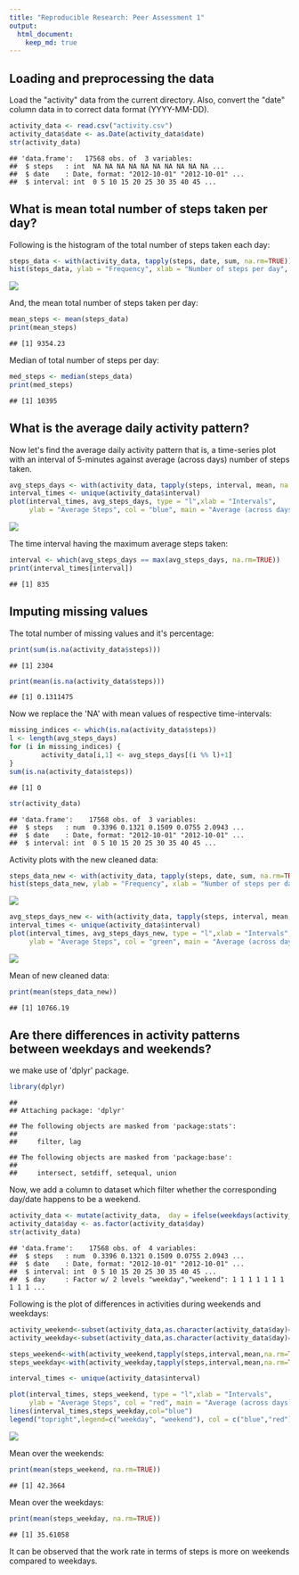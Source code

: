 ```yaml
---
title: "Reproducible Research: Peer Assessment 1"
output: 
  html_document:
    keep_md: true
---
```



## Loading and preprocessing the data
 Load the "activity" data from the current directory. Also, convert the "date" column data in to correct data format (YYYY-MM-DD).
 
 
 ```r
 activity_data <- read.csv("activity.csv")
 activity_data$date <- as.Date(activity_data$date)
 str(activity_data)
 ```
 
 ```
 ## 'data.frame':	17568 obs. of  3 variables:
 ##  $ steps   : int  NA NA NA NA NA NA NA NA NA NA ...
 ##  $ date    : Date, format: "2012-10-01" "2012-10-01" ...
 ##  $ interval: int  0 5 10 15 20 25 30 35 40 45 ...
 ```

## What is mean total number of steps taken per day?

Following is the histogram of the total number of steps taken each day:


```r
steps_data <- with(activity_data, tapply(steps, date, sum, na.rm=TRUE))
hist(steps_data, ylab = "Frequency", xlab = "Number of steps per day", main = "Total number of steps per day", breaks = 20, col = "blue")
```

![](PA1_template_files/figure-html/totalsteps_1-1.png)<!-- -->

And, the mean total number of steps taken per day:

```r
mean_steps <- mean(steps_data)
print(mean_steps)
```

```
## [1] 9354.23
```

Median of total number of steps per day:

```r
med_steps <- median(steps_data)
print(med_steps)
```

```
## [1] 10395
```
## What is the average daily activity pattern?

Now let's find the average daily activity pattern that is, a time-series plot with an interval of 5-minutes against average (across days) number of steps taken.


```r
avg_steps_days <- with(activity_data, tapply(steps, interval, mean, na.rm=TRUE))
interval_times <- unique(activity_data$interval)
plot(interval_times, avg_steps_days, type = "l",xlab = "Intervals",
     ylab = "Average Steps", col = "blue", main = "Average (across days) steps per Interval")
```

![](PA1_template_files/figure-html/average_1-1.png)<!-- -->

The time interval having the maximum average steps taken:

```r
interval <- which(avg_steps_days == max(avg_steps_days, na.rm=TRUE))
print(interval_times[interval])
```

```
## [1] 835
```

## Imputing missing values

The total number of missing values and it's percentage:

```r
print(sum(is.na(activity_data$steps)))
```

```
## [1] 2304
```

```r
print(mean(is.na(activity_data$steps)))
```

```
## [1] 0.1311475
```

Now we replace the 'NA' with mean values of respective time-intervals:

```r
missing_indices <- which(is.na(activity_data$steps))
l <- length(avg_steps_days)
for (i in missing_indices) {
        activity_data[i,1] <- avg_steps_days[(i %% l)+1]
}
sum(is.na(activity_data$steps))
```

```
## [1] 0
```

```r
str(activity_data)
```

```
## 'data.frame':	17568 obs. of  3 variables:
##  $ steps   : num  0.3396 0.1321 0.1509 0.0755 2.0943 ...
##  $ date    : Date, format: "2012-10-01" "2012-10-01" ...
##  $ interval: int  0 5 10 15 20 25 30 35 40 45 ...
```

Activity plots with the new cleaned data:

```r
steps_data_new <- with(activity_data, tapply(steps, date, sum, na.rm=TRUE))
hist(steps_data_new, ylab = "Frequency", xlab = "Number of steps per day", main = "Total number of steps per day (Cleaned data)", breaks = 20, col = "green")
```

![](PA1_template_files/figure-html/newCleandata-1.png)<!-- -->

```r
avg_steps_days_new <- with(activity_data, tapply(steps, interval, mean, na.rm=TRUE))
interval_times <- unique(activity_data$interval)
plot(interval_times, avg_steps_days_new, type = "l",xlab = "Intervals",
     ylab = "Average Steps", col = "green", main = "Average (across days) steps per Interval (Cleaned data)")
```

![](PA1_template_files/figure-html/newCleandata-2.png)<!-- -->

Mean of new cleaned data:

```r
print(mean(steps_data_new))
```

```
## [1] 10766.19
```

## Are there differences in activity patterns between weekdays and weekends?

we make use of 'dplyr' package.


```r
library(dplyr)
```

```
## 
## Attaching package: 'dplyr'
```

```
## The following objects are masked from 'package:stats':
## 
##     filter, lag
```

```
## The following objects are masked from 'package:base':
## 
##     intersect, setdiff, setequal, union
```

Now, we add a column to dataset which filter whether the corresponding day/date happens to be a weekend.


```r
activity_data <- mutate(activity_data,  day = ifelse(weekdays(activity_data$date) == "Saturday" | weekdays(activity_data$date) == "Sunday", "weekend", "weekday"))
activity_data$day <- as.factor(activity_data$day)
str(activity_data)
```

```
## 'data.frame':	17568 obs. of  4 variables:
##  $ steps   : num  0.3396 0.1321 0.1509 0.0755 2.0943 ...
##  $ date    : Date, format: "2012-10-01" "2012-10-01" ...
##  $ interval: int  0 5 10 15 20 25 30 35 40 45 ...
##  $ day     : Factor w/ 2 levels "weekday","weekend": 1 1 1 1 1 1 1 1 1 1 ...
```

Following is the plot of differences in activities during weekends and weekdays:


```r
activity_weekend<-subset(activity_data,as.character(activity_data$day)=="weekend")
activity_weekday<-subset(activity_data,as.character(activity_data$day)=="weekday")

steps_weekend<-with(activity_weekend,tapply(steps,interval,mean,na.rm=TRUE))
steps_weekday<-with(activity_weekday,tapply(steps,interval,mean,na.rm=TRUE))

interval_times <- unique(activity_data$interval)

plot(interval_times, steps_weekend, type = "l",xlab = "Intervals",
     ylab = "Average Steps", col = "red", main = "Average (across days) steps per Interval (Cleaned data)", ylim = range(c(steps_weekend,steps_weekday)))
lines(interval_times,steps_weekday,col="blue")
legend("topright",legend=c("weekday", "weekend"), col = c("blue","red"), lty=c(1:1))
```

![](PA1_template_files/figure-html/difference_plot-1.png)<!-- -->

Mean over the weekends:

```r
print(mean(steps_weekend, na.rm=TRUE))
```

```
## [1] 42.3664
```

Mean over the weekdays:

```r
print(mean(steps_weekday, na.rm=TRUE))
```

```
## [1] 35.61058
```
It can be observed that the work rate in terms of steps is more on weekends compared to weekdays.

